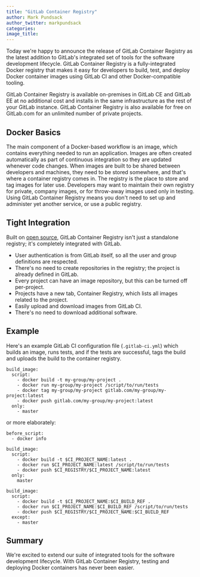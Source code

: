 ```yaml
---
title: "GitLab Container Registry"
author: Mark Pundsack
author_twitter: markpundsack
categories:
image_title:
---
```

Today we're happy to announce the release of GitLab Container Registry as the latest addition to GitLab's integrated set of tools for the software development lifecycle. GitLab Container Registry is a fully-integrated Docker registry that makes it easy for developers to build, test, and deploy Docker container images using GitLab CI and other Docker-compatible tooling.
<!-- more -->
GitLab Container Registry is available on-premises in GitLab CE and GitLab EE at no additional cost and installs in the same infrastructure as the rest of your GitLab instance. GitLab Container Registry is also available for free on GitLab.com for an unlimited number of private projects.

## Docker Basics

The main component of a Docker-based workflow is an image, which contains everything needed to run an application. Images are often created automatically as part of continuous integration so they are updated whenever code changes. When images are built to be shared between developers and machines, they need to be stored somewhere, and that's where a container registry comes in. The registry is the place to store and tag images for later use. Developers may want to maintain their own registry for private, company images, or for throw-away images used only in testing. Using GitLab Container Registry means you don't need to set up and administer yet another service, or use a public registry.

## Tight Integration

Built on [open source](https://github.com/docker/distribution), GitLab Container Registry isn't just a standalone registry; it's completely integrated with GitLab.

- User authentication is from GitLab itself, so all the user and group definitions are respected.
- There's no need to create repositories in the registry; the project is already defined in GitLab.
- Every project can have an image repository, but this can be turned off per-project.
- Projects have a new tab, Container Registry, which lists all images related to the project.
- Easily upload and download images from GitLab CI.
- There's no need to download additional software.

## Example

Here's an example GitLab CI configuration file (`.gitlab-ci.yml`) which builds an image, runs tests, and if the tests are successful, tags the build and uploads the build to the container registry.

```
build_image:
  script:
    - docker build -t my-group/my-project .
    - docker run my-group/my-project /script/to/run/tests
    - docker tag my-group/my-project gitlab.com/my-group/my-project:latest
    - docker push gitlab.com/my-group/my-project:latest
  only:
    - master
```

or more elaborately:

```
before_script:
  - docker info

build_image:
  script:
    - docker build -t $CI_PROJECT_NAME:latest .
    - docker run $CI_PROJECT_NAME:latest /script/to/run/tests
    - docker push $CI_REGISTRY/$CI_PROJECT_NAME:latest
  only:
    master

build_image:
  script:
    - docker build -t $CI_PROJECT_NAME:$CI_BUILD_REF .
    - docker run $CI_PROJECT_NAME:$CI_BUILD_REF /script/to/run/tests
    - docker push $CI_REGISTRY/$CI_PROJECT_NAME:$CI_BUILD_REF
  except:
    - master
```

## Summary

We're excited to extend our suite of integrated tools for the software development lifecycle. With GitLab Container Registry, testing and deploying Docker containers has never been easier.
